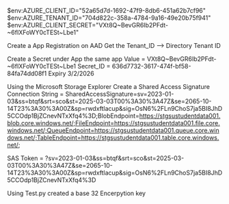 $env:AZURE_CLIENT_ID="52a65d7d-1692-47f9-8db6-451a62b7cf96"
$env:AZURE_TENANT_ID="704d822c-358a-4784-9a16-49e20b75f941"
$env:AZURE_CLIENT_SECRET="VXt8Q~BevGR6Ib2PFdt-~6fIXFoWY0cTESt~Lbe1"

Create a App Registration on AAD
Get the Tenant_ID --> Directory Tenant ID

Create a Secret under App the same app
Value = VXt8Q~BevGR6Ib2PFdt-~6fIXFoWY0cTESt~Lbe1
Secret_ID = 636d7732-3617-474f-bf58-84fa74dd08f1
Expiry  3/2/2026

Using the Microsoft Storage Explorer 
Create a Shared Access Signature
Connection String = SharedAccessSignature=sv=2023-01-03&ss=btqf&srt=sco&st=2025-03-03T00%3A30%3A47Z&se=2065-10-14T23%3A30%3A00Z&sp=rwdxftlacup&sig=OsN6%2FLn9ChoS7ja5BI8JhD5CCOdp1BjZCnevNTxXfq4%3D;BlobEndpoint=https://stgsustudentdata001.blob.core.windows.net/;FileEndpoint=https://stgsustudentdata001.file.core.windows.net/;QueueEndpoint=https://stgsustudentdata001.queue.core.windows.net/;TableEndpoint=https://stgsustudentdata001.table.core.windows.net/;

SAS Token = ?sv=2023-01-03&ss=btqf&srt=sco&st=2025-03-03T00%3A30%3A47Z&se=2065-10-14T23%3A30%3A00Z&sp=rwdxftlacup&sig=OsN6%2FLn9ChoS7ja5BI8JhD5CCOdp1BjZCnevNTxXfq4%3D

Using Test.py created a base 32 Encerpytion key